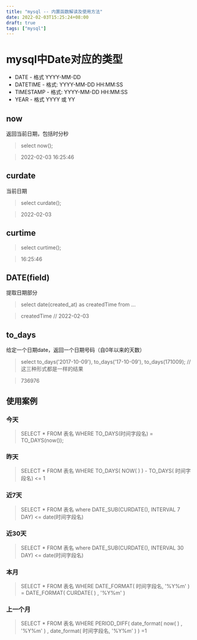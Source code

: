 ```yaml
---
title: "mysql -- 内置函数解读及使用方法"
date: 2022-02-03T15:25:24+08:00
draft: true
tags: ["mysql"]
---
```


# mysql中Date对应的类型 

- DATE - 格式 YYYY-MM-DD
- DATETIME - 格式: YYYY-MM-DD HH:MM:SS
- TIMESTAMP - 格式: YYYY-MM-DD HH:MM:SS
- YEAR - 格式 YYYY 或 YY

## now

返回当前日期，包括时分秒

> select now();

> 2022-02-03 16:25:46

## curdate

当前日期

> select curdate();

> 2022-02-03

## curtime

> select curtime();

> 16:25:46

## DATE(field) 

提取日期部分

> select date(created_at) as createdTime from ...

> createdTime // 2022-02-03


## to_days

给定一个日期date，返回一个日期号码（自0年以来的天数）

> select to_days('2017-10-09'), to_days('17-10-09'), to_days(171009); // 这三种形式都是一样的结果

> 736976



## 使用案例

### 今天

> SELECT * FROM 表名 WHERE TO_DAYS(时间字段名) = TO_DAYS(now());

### 昨天

> SELECT * FROM 表名 WHERE TO_DAYS( NOW( ) ) - TO_DAYS( 时间字段名) <= 1

### 近7天

> SELECT * FROM 表名 where DATE_SUB(CURDATE(), INTERVAL 7 DAY) <= date(时间字段名)

### 近30天

> SELECT * FROM 表名 where DATE_SUB(CURDATE(), INTERVAL 30 DAY) <= date(时间字段名)

### 本月

> SELECT * FROM 表名 WHERE DATE_FORMAT( 时间字段名, '%Y%m' ) = DATE_FORMAT( CURDATE( ) , '%Y%m' )

### 上一个月

> SELECT * FROM 表名 WHERE PERIOD_DIFF( date_format( now( ) , '%Y%m' ) , date_format( 时间字段名, '%Y%m' ) ) =1




